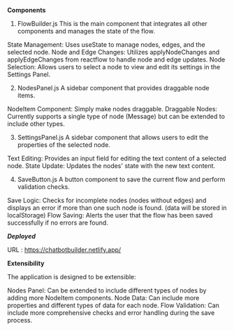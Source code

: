****Components****

1. FlowBuilder.js
This is the main component that integrates all other components and manages the state of the flow.

State Management: Uses useState to manage nodes, edges, and the selected node.
Node and Edge Changes: Utilizes applyNodeChanges and applyEdgeChanges from reactflow to handle node and edge updates.
Node Selection: Allows users to select a node to view and edit its settings in the Settings Panel.

2. NodesPanel.js
A sidebar component that provides draggable node items.

NodeItem Component: Simply make nodes draggable.
Draggable Nodes: Currently supports a single type of node (Message) but can be extended to include other types.

3. SettingsPanel.js
A sidebar component that allows users to edit the properties of the selected node.

Text Editing: Provides an input field for editing the text content of a selected node.
State Update: Updates the nodes' state with the new text content.

4. SaveButton.js
A button component to save the current flow and perform validation checks.

Save Logic: Checks for incomplete nodes (nodes without edges) and displays an error if more than one such node is found.
(data will be stored in localStorage)
Flow Saving: Alerts the user that the flow has been saved successfully if no errors are found.



***************************************************Deployed***************************************************

URL : https://chatbotbuilder.netlify.app/


********************************************Extensibility********************************************

The application is designed to be extensible:

Nodes Panel: Can be extended to include different types of nodes by adding more NodeItem components.
Node Data: Can include more properties and different types of data for each node.
Flow Validation: Can include more comprehensive checks and error handling during the save process.
